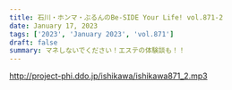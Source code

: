 ```yaml
---
title: 石川・ホンマ・ぶるんのBe-SIDE Your Life! vol.871-2
date: January 17, 2023
tags: ['2023', 'January 2023', 'vol.871']
draft: false
summary: マネしないでください！エステの体験談も！！
---
```


http://project-phi.ddo.jp/ishikawa/ishikawa871_2.mp3